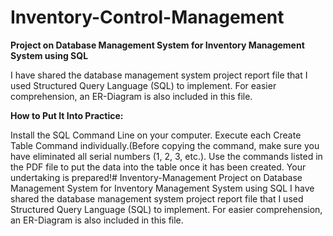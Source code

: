 # Inventory-Control-Management

**Project on Database Management System for Inventory Management System using SQL**

I have shared the database management system project report file that I used Structured Query Language (SQL) to implement. For easier comprehension, an ER-Diagram is also included in this file.

**How to Put It Into Practice:**


Install the SQL Command Line on your computer. Execute each Create Table Command individually.(Before copying the command, make sure you have eliminated all serial numbers (1, 2, 3, etc.). Use the commands listed in the PDF file to put the data into the table once it has been created.
Your undertaking is prepared!# Inventory-Management
Project on Database Management System for Inventory Management System using SQL  I have shared the database management system project report file that I used Structured Query Language (SQL) to implement. For easier comprehension, an ER-Diagram is also included in this file.
